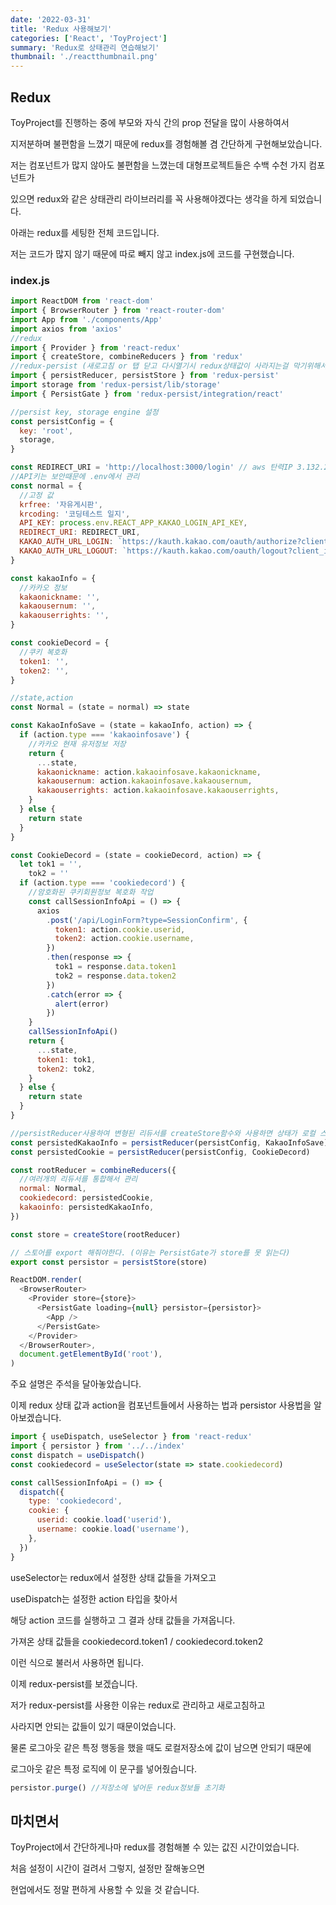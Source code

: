 ```yaml
---
date: '2022-03-31'
title: 'Redux 사용해보기'
categories: ['React', 'ToyProject']
summary: 'Redux로 상태관리 연습해보기'
thumbnail: './reactthumbnail.png'
---
```


## Redux

ToyProject를 진행하는 중에 부모와 자식 간의 prop 전달을 많이 사용하여서

지저분하며 불편함을 느꼈기 때문에 redux를 경험해볼 겸 간단하게 구현해보았습니다.

저는 컴포넌트가 많지 않아도 불편함을 느꼈는데 대형프로젝트들은 수백 수천 가지 컴포넌트가

있으면 redux와 같은 상태관리 라이브러리를 꼭 사용해야겠다는 생각을 하게 되었습니다.

아래는 redux를 세팅한 전체 코드입니다.

저는 코드가 많지 않기 때문에 따로 빼지 않고 index.js에 코드를 구현했습니다.

### index.js

```javascript
import ReactDOM from 'react-dom'
import { BrowserRouter } from 'react-router-dom'
import App from './components/App'
import axios from 'axios'
//redux
import { Provider } from 'react-redux'
import { createStore, combineReducers } from 'redux'
//redux-persist (새로고침 or 탭 닫고 다시열기시 redux상태값이 사라지는걸 막기위해서)
import { persistReducer, persistStore } from 'redux-persist'
import storage from 'redux-persist/lib/storage'
import { PersistGate } from 'redux-persist/integration/react'

//persist key, storage engine 설정
const persistConfig = {
  key: 'root',
  storage,
}

const REDIRECT_URI = 'http://localhost:3000/login' // aws 탄력IP 3.132.247.253로
//API키는 보안때문에 .env에서 관리
const normal = {
  //고정 값
  krfree: '자유게시판',
  krcoding: '코딩테스트 일지',
  API_KEY: process.env.REACT_APP_KAKAO_LOGIN_API_KEY,
  REDIRECT_URI: REDIRECT_URI,
  KAKAO_AUTH_URL_LOGIN: `https://kauth.kakao.com/oauth/authorize?client_id=${process.env.REACT_APP_KAKAO_LOGIN_API_KEY}&redirect_uri=${REDIRECT_URI}&response_type=code`, //카카오 로그인
  KAKAO_AUTH_URL_LOGOUT: `https://kauth.kakao.com/oauth/logout?client_id=${process.env.REACT_APP_KAKAO_LOGIN_API_KEY}&logout_redirect_uri=${REDIRECT_URI}`, //카카오 로그아웃
}

const kakaoInfo = {
  //카카오 정보
  kakaonickname: '',
  kakaousernum: '',
  kakaouserrights: '',
}

const cookieDecord = {
  //쿠키 복호화
  token1: '',
  token2: '',
}

//state,action
const Normal = (state = normal) => state

const KakaoInfoSave = (state = kakaoInfo, action) => {
  if (action.type === 'kakaoinfosave') {
    //카카오 현재 유저정보 저장
    return {
      ...state,
      kakaonickname: action.kakaoinfosave.kakaonickname,
      kakaousernum: action.kakaoinfosave.kakaousernum,
      kakaouserrights: action.kakaoinfosave.kakaouserrights,
    }
  } else {
    return state
  }
}

const CookieDecord = (state = cookieDecord, action) => {
  let tok1 = '',
    tok2 = ''
  if (action.type === 'cookiedecord') {
    //암호화된 쿠키회원정보 복호화 작업
    const callSessionInfoApi = () => {
      axios
        .post('/api/LoginForm?type=SessionConfirm', {
          token1: action.cookie.userid,
          token2: action.cookie.username,
        })
        .then(response => {
          tok1 = response.data.token1
          tok2 = response.data.token2
        })
        .catch(error => {
          alert(error)
        })
    }
    callSessionInfoApi()
    return {
      ...state,
      token1: tok1,
      token2: tok2,
    }
  } else {
    return state
  }
}

//persistReducer사용하여 변형된 리듀서를 createStore함수와 사용하면 상태가 로컬 스토리지에 저장/복원
const persistedKakaoInfo = persistReducer(persistConfig, KakaoInfoSave)
const persistedCookie = persistReducer(persistConfig, CookieDecord)

const rootReducer = combineReducers({
  //여러개의 리듀서를 통합해서 관리
  normal: Normal,
  cookiedecord: persistedCookie,
  kakaoinfo: persistedKakaoInfo,
})

const store = createStore(rootReducer)

// 스토어를 export 해줘야한다. (이유는 PersistGate가 store를 못 읽는다)
export const persistor = persistStore(store)

ReactDOM.render(
  <BrowserRouter>
    <Provider store={store}>
      <PersistGate loading={null} persistor={persistor}>
        <App />
      </PersistGate>
    </Provider>
  </BrowserRouter>,
  document.getElementById('root'),
)
```

주요 설명은 주석을 달아놓았습니다.

이제 redux 상태 값과 action을 컴포넌트들에서 사용하는 법과 persistor 사용법을 알아보겠습니다.

```javascript
import { useDispatch, useSelector } from 'react-redux'
import { persistor } from '../../index'
const dispatch = useDispatch()
const cookiedecord = useSelector(state => state.cookiedecord)

const callSessionInfoApi = () => {
  dispatch({
    type: 'cookiedecord',
    cookie: {
      userid: cookie.load('userid'),
      username: cookie.load('username'),
    },
  })
}
```

useSelector는 redux에서 설정한 상태 값들을 가져오고

useDispatch는 설정한 action 타입을 찾아서

해당 action 코드를 실행하고 그 결과 상태 값들을 가져옵니다.

가져온 상태 값들을 cookiedecord.token1 / cookiedecord.token2

이런 식으로 불러서 사용하면 됩니다.

이제 redux-persist를 보겠습니다.

저가 redux-persist를 사용한 이유는 redux로 관리하고 새로고침하고

사라지면 안되는 값들이 있기 때문이었습니다.

물론 로그아웃 같은 특정 행동을 했을 때도 로컬저장소에 값이 남으면 안되기 때문에

로그아웃 같은 특정 로직에 이 문구를 넣어줬습니다.

```javascript
persistor.purge() //저장소에 넣어둔 redux정보들 초기화
```

## 마치면서

ToyProject에서 간단하게나마 redux를 경험해볼 수 있는 값진 시간이었습니다.

처음 설정이 시간이 걸려서 그렇지, 설정만 잘해놓으면

현업에서도 정말 편하게 사용할 수 있을 것 같습니다.
